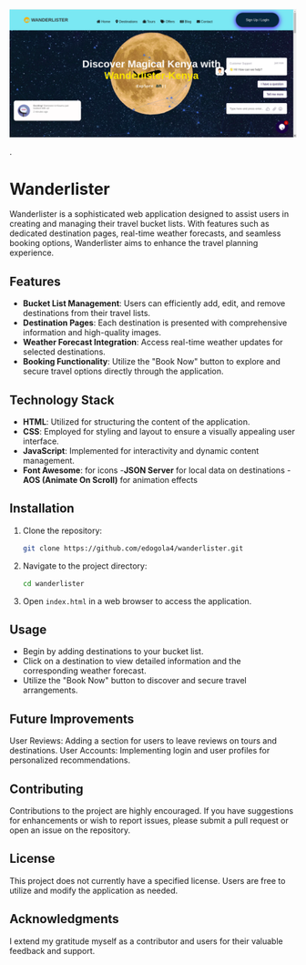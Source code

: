 ![Preview](./img/preview.png)

.
# Wanderlister

Wanderlister is a sophisticated web application designed to assist users in creating and managing their travel bucket lists. With features such as dedicated destination pages, real-time weather forecasts, and seamless booking options, Wanderlister aims to enhance the travel planning experience.

## Features

- **Bucket List Management**: Users can efficiently add, edit, and remove destinations from their travel lists.
- **Destination Pages**: Each destination is presented with comprehensive information and high-quality images.
- **Weather Forecast Integration**: Access real-time weather updates for selected destinations.
- **Booking Functionality**: Utilize the "Book Now" button to explore and secure travel options directly through the application.

## Technology Stack

- **HTML**: Utilized for structuring the content of the application.
- **CSS**: Employed for styling and layout to ensure a visually appealing user interface.
- **JavaScript**: Implemented for interactivity and dynamic content management.
- **Font Awesome**: for icons
-**JSON Server** for local data on destinations
-**AOS (Animate On Scroll)** for animation effects

## Installation

1. Clone the repository:
   ```bash
   git clone https://github.com/edogola4/wanderlister.git
   ```

2. Navigate to the project directory:
   ```bash
   cd wanderlister
   ```

3. Open `index.html` in a web browser to access the application.

## Usage

- Begin by adding destinations to your bucket list.
- Click on a destination to view detailed information and the corresponding weather forecast.
- Utilize the "Book Now" button to discover and secure travel arrangements.

## Future Improvements
User Reviews: Adding a section for users to leave reviews on tours and destinations.
User Accounts: Implementing login and user profiles for personalized recommendations.

## Contributing

Contributions to the project are highly encouraged. If you have suggestions for enhancements or wish to report issues, please submit a pull request or open an issue on the repository.

## License

This project does not currently have a specified license. Users are free to utilize and modify the application as needed.

## Acknowledgments

I extend my gratitude myself as a contributor and users for their valuable feedback and support.
